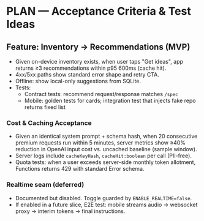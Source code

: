 # PLAN — Acceptance Criteria & Test Ideas

## Feature: Inventory → Recommendations (MVP)
- Given on-device inventory exists, when user taps "Get ideas", app returns ≥3 recommendations within p95 600ms (cache hit).
- 4xx/5xx paths show standard error shape and retry CTA.
- Offline: show local-only suggestions from SQLite.
- Tests:
  - Contract tests: recommend request/response matches `/spec`
  - Mobile: golden tests for cards; integration test that injects fake repo returns fixed list


### Cost & Caching Acceptance
- Given an identical system prompt + schema hash, when 20 consecutive premium requests run within 5 minutes,
  server metrics show ≥40% reduction in OpenAI input cost vs. uncached baseline (sample window).
- Server logs include `cacheKeyHash`, `cacheHit:boolean` per call (PII-free).
- Quota tests: when a user exceeds server-side monthly token allotment, Functions returns 429 with standard Error schema.

### Realtime seam (deferred)
- Documented but disabled. Toggle guarded by `ENABLE_REALTIME=false`.
- If enabled in a future slice, E2E test: mobile streams audio → websocket proxy → interim tokens → final instructions.
